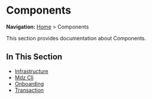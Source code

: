 # Components

**Navigation:** [Home](../) > Components

This section provides documentation about Components.

## In This Section

- [Infrastructure](./infrastructure/)
- [Mdz Cli](./mdz-cli/)
- [Onboarding](./onboarding/)
- [Transaction](./transaction/)
